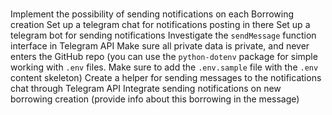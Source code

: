 ###
Implement the possibility of sending notifications on each Borrowing creation
Set up a telegram chat for notifications posting in there
Set up a telegram bot for sending notifications
Investigate the `sendMessage` function interface in Telegram API
Make sure all private data is private, and never enters the GitHub repo (you can use the `python-dotenv` package for simple working with `.env` files. Make sure to add the `.env.sample` file with the `.env` content skeleton)
Create a helper for sending messages to the notifications chat through Telegram API
Integrate sending notifications on new borrowing creation (provide info about this borrowing in the message)

### 

